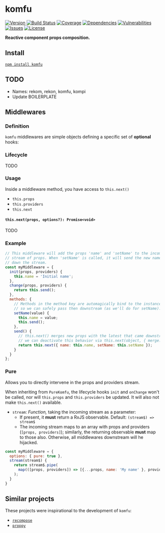 # komfu

[![Version](https://img.shields.io/github/package-json/v/rafamel/komfu.svg)](https://github.com/rafamel/komfu)
[![Build Status](https://travis-ci.org/rafamel/komfu.svg)](https://travis-ci.org/rafamel/komfu)
[![Coverage](https://img.shields.io/coveralls/rafamel/komfu.svg)](https://coveralls.io/github/rafamel/komfu)
[![Dependencies](https://david-dm.org/rafamel/komfu/status.svg)](https://david-dm.org/rafamel/komfu)
[![Vulnerabilities](https://snyk.io/test/npm/komfu/badge.svg)](https://snyk.io/test/npm/komfu)
[![Issues](https://img.shields.io/github/issues/rafamel/komfu.svg)](https://github.com/rafamel/komfu/issues)
[![License](https://img.shields.io/github/license/rafamel/komfu.svg)](https://github.com/rafamel/komfu/blob/master/LICENSE)

<!-- markdownlint-disable MD036 -->
**Reactive component props composition.**
<!-- markdownlint-enable MD036 -->

## Install

[`npm install komfu`](https://www.npmjs.com/package/komfu)

## TODO

* Names: rekom, rekon, komfu, kompi
* Update BOILERPLATE

## Middlewares

### Definition

`komfu` middlewares are simple objects defining a specific set of **optional** hooks:

### Lifecycle

TODO

### Usage

Inside a middleware method, you have access to `this.next()`

* `this.props`
* `this.providers`
* `this.next`

#### `this.next(props, options?): Promise<void>`

TODO

### Example

```javascript
// This middleware will add the props 'name' and 'setName' to the incoming
// stream of props. When 'setName' is called, it will send the new name
// down the stream.
const myMiddleware = {
  init(props, providers) {
    this.name = 'Initial name';
  },
  change(props, providers) {
    return this.send();
  },
  methods: {
    // Methods in the method key are automagically bind to the instance,
    // so we can safely pass then downstream (as we'll do for setName).
    setName(value) {
      this.name = value;
      this.send();
    },
    send() {
      // this.next() merges new props with the latest that came downstream,
      // we can deactivate this behavior via this.next(object, { merge: false })
      return this.next({ name: this.name, setName: this.setName });
    }
  }
};
```

### Pure

Allows you to directly intervene in the props and providers stream.

When inheriting from `PureKomfu`, the lifecycle hooks `init` and `onChange` won't be called, nor will `this.props` and `this.providers` be updated. It will also not make `this.next()` available.

* `stream`: *Function,* taking the incoming stream as a parameter:
  * If present, it **must** return a RxJS observable. Default: `(stream$) => stream$`
  * The incoming stream maps to an array with props and providers (`[props, providers]`); similarly, the returning observable **must** map to those also. Otherwise, all middlewares downstream will he hijacked.

```javascript
const myMiddleware = {
  options: { pure: true },
  stream(stream$) {
    return stream$.pipe(
      map(([props, providers]) => [{...props, name: 'My name' }, providers])
    );
  }
}
```

## Similar projects

These projects were inspirational to the development of `komfu`:

* [`recompose`](https://github.com/acdlite/recompose)
* [`proppy`](https://github.com/fahad19/proppy)
